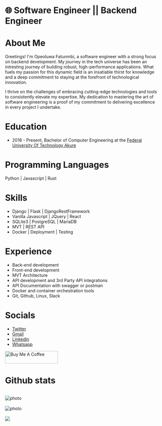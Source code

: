 # 🌐 Software Engineer || Backend Engineer 

# About Me
Greetings! I'm Opeoluwa Fatunmbi, a software engineer with a strong focus on backend development. My journey in the tech universe has been an intresting journey of building robust, high-performance applications. What fuels my passion for this dynamic field is an insatiable thirst for knowledge and a deep commitment to staying at the forefront of technological innovation.

I thrive on the challenges of embracing cutting-edge technologies and tools to consistently elevate my expertise. My dedication to mastering the art of software engineering is a proof of my commitment to delivering excellence in every project I undertake.

# Education
- 2018 - Present, Bachelor of Computer Engineering at the [Federal University Of Technology Akure](https://www.futa.edu.ng/)

# Programming Languages
Python | Javascript | Rust

# Skills
  - Django | Flask | DjangoRestFramework
  - Vanilla Javascript | JQuery | React 
  - SQLite3 | PostgreSQL | MariaDB
  - MVT | REST API 
  - Docker | Deployment | Testing


# Experience
- Back-end development
- Front-end development
- MVT Architecture
- API development and 3rd Party API integrations
- API Documentation with swagger or postman
- Docker and container orchestration tools
- Git, Github, Linux, Slack

# Socials
- [Twitter](https://twitter.com/opeoluwaaaa)
- [Gmail](mailto:opeoluwafatunmbi@gmail.com)
- [Linkedin](https://www.linkedin.com/in/ofatunmbi/)
- [Whatsapp](https://wa.me/2348155260863)

<a href="https://www.buymeacoffee.com/opeoluwaf" target="_blank"><img src="https://cdn.buymeacoffee.com/buttons/default-orange.png" alt="Buy Me A Coffee" height="41" width="174"></a>

# Github stats
<p align="left"> <img src="https://komarev.com/ghpvc/?username=Opeoluwa-Fatunmbi&label=Profile%20views&color=0e75b6&style=flat" alt="" /> </p>

<img style="display: block; margin: auto; align:center;" alt="photo" src="https://github-readme-stats.vercel.app/api?username=Opeoluwa-Fatunmbi&count_private=true&show_icons=true&theme=github_dark&border_radius=30&border_color=39D353&icon_color=39D353&title_color=fff" />
<br>
<img style="display: block; margin: auto; align:center;" alt="photo" src="https://github-readme-streak-stats.herokuapp.com/?user=Opeoluwa-Fatunmbi&theme=github-dark" />
<br>
  <img  src="https://github-readme-stats.vercel.app/api/top-langs/?username=Opeoluwa-Fatunmbi&layout=compact&langs_count=8&hide=html&theme=github_dark&border_radius=30&border_color=39D353&title_color=fff" />

